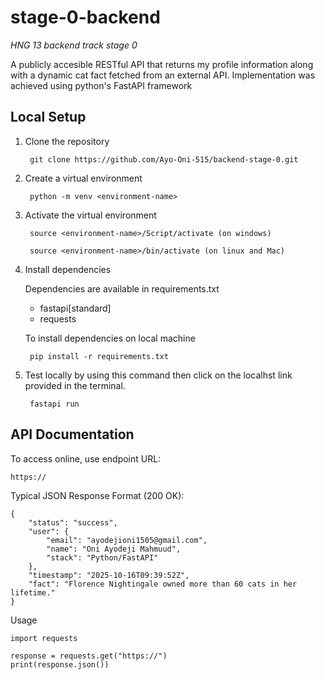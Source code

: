# stage-0-backend
*HNG 13 backend track stage 0*

A publicly accesible RESTful API that returns my profile information along with a dynamic cat fact fetched from an external API. Implementation was achieved using python's FastAPI framework


## Local Setup
1. Clone the repository

        git clone https://github.com/Ayo-Oni-515/backend-stage-0.git

2. Create a virtual environment

        python -m venv <environment-name>

3. Activate the virtual environment

        source <environment-name>/Script/activate (on windows)

        source <environment-name>/bin/activate (on linux and Mac)

4. Install dependencies

    Dependencies are available in requirements.txt

    * fastapi[standard]
    * requests

    To install dependencies on local machine

        pip install -r requirements.txt

3. Test locally by using this command then click on the localhst link provided in the terminal.

        fastapi run

## API Documentation
To access online, use endpoint URL:

    https://

Typical JSON Response Format (200 OK):

    {
        "status": "success",
        "user": {
            "email": "ayodejioni1505@gmail.com",
            "name": "Oni Ayodeji Mahmuud",
            "stack": "Python/FastAPI"
        },
        "timestamp": "2025-10-16T09:39:52Z",
        "fact": "Florence Nightingale owned more than 60 cats in her lifetime."
    }

Usage

    import requests

    response = requests.get("https://")
    print(response.json())
